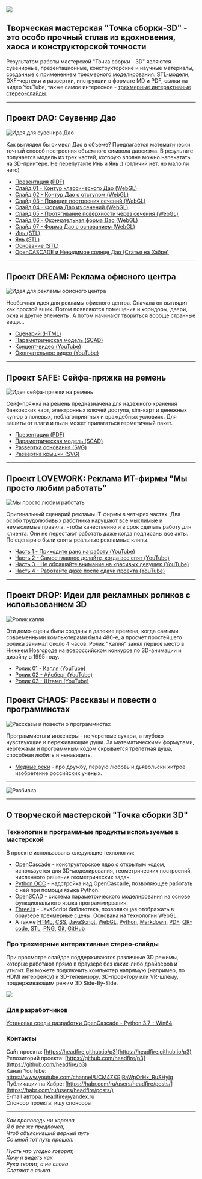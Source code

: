 
<img src="brand/logo-header.png">

## Творческая мастерская "Точка сборки-3D" - это особо прочный сплав из вдохновения, хаоса и конструкторской точности

Результатом работы мастерской "Точка сборки - 3D" являются сувенирные, презентационные, конструкторские
и научные материалы, созданные с применением трехмерного моделирования: STL-модели, DXF-чертежи и развертки, 
инструкции в формате MD и PDF, сылки на видео YouTube,  также самое интересное - 
[трехмерные интерактивные стерео-слайды](#%D0%BF%D1%80%D0%BE-%D1%82%D1%80%D0%B5%D1%85%D0%BC%D0%B5%D1%80%D0%BD%D1%8B%D0%B5-%D0%B8%D0%BD%D1%82%D0%B5%D1%80%D0%B0%D0%BA%D1%82%D0%B8%D0%B2%D0%BD%D1%8B%D0%B5-%D1%81%D1%82%D0%B5%D1%80%D0%B5%D0%BE-%D1%81%D0%BB%D0%B0%D0%B9%D0%B4%D1%8B).

---

## Проект DAO: Ceувенир Дао

![Идея для сувенира Дао](projects/dao/dao.png)

Как выглядел бы символ Дао в объеме? Предлагается математически точный
способ построения объемного символа даосизма. В результате получается модель
из трех частей, которую вполне можно напечатать на 3D-принтере. Не перепутайте Инь и Янь :) 
(отличий нет, но мало ли чего)

- [Презентация (PDF)](https://headfire.github.io/p3/projects/dao/dao.pdf)
- [Слайд 01 - Контур классического Дао (WebGL)](https://headfire.github.io/p3/v.htm?s=dao_01)
- [Слайд 02 - Контур Дао с отступом (WebGL)](https://headfire.github.io/p3/v.htm?s=dao_02)
- [Слайд 03 - Принцип построения сечений (WebGL)](https://headfire.github.io/p3/v.htm?s=dao_03)
- [Слайд 04 - Форма Дао из сечений (WebGL)](https://headfire.github.io/p3/v.htm?s=dao_04)
- [Слайд 05 - Протягивание поверхности через сечения (WebGL)](https://headfire.github.io/p3/v.htm?s=dao_05)
- [Слайд 06 - Окончательная форма Дао (WebGL)](https://headfire.github.io/p3/v.htm?s=dao_06)
- [Слайд 07 - Форма Дао с основанием (WebGL)](https://headfire.github.io/p3/v.htm?s=dao_07)
- [Инь (STL)](https://headfire.github.io/p3/projects/dao/models/exp_001_shape.stl)
- [Янь (STL)](https://headfire.github.io/p3/projects/dao/models/exp_002_shape.stl)
- [Основание (STL)](https://headfire.github.io/p3/projects/dao/models/exp_003_shape.stl)
- [OpenCASCADE и Невидимое солнце Дао (Статья на Хабре)](https://habr.com/ru/post/518378/)

---

## Проект DREAM: Реклама офисного центра

![Идея для рекламы офисного центра](projects/dream/dream.png)

Необычная идея для рекламы офисного центра. Сначала он выглядит как простой ящик.
Потом появляются помещения и коридоры, двери, окна и другие элементы. А потом
начинают твориться вообще странные вещи...


- [Сценарий (HTML)](https://headfire.github.io/p3/projects/dream/dream.html)
- [Параметрическая модель (SСAD)](https://headfire.github.io/p3/projects/dream/dream.scad)
- [Концепт-видео (YouTube)](https://youtu.be/nTueqlaXfzI)
- [Окончательное видео (YouTube)](https://youtu.be/v7JT4rnEYXI)

---

## Проект SAFE: Cейфа-пряжка на ремень

![Идея сейфа-пряжки на ремень](projects/safe/safe.png)

Сейф-пряжка на ремень предназначена для надежного хранения банковских карт, электронных ключей доступа,
sim-карт и денежных купюр в полевых, неблагоприятных и враждебных условиях. 
Для защиты от влаги и пыли может прилагаться герметичный пакет.

- [Презентация (PDF)](https://headfire.github.io/p3/projects/safe/safe.pdf)
- [Параметрическая модель (SCAD)](https://headfire.github.io/p3/projects/safe/safe.scad)
- [Развертка основания (SVG)](https://headfire.github.io/p3/projects/safe/draw/base.svg)
- [Развертка крышки (SVG)](https://headfire.github.io/p3/projects/safe/draw/cap.svg)

---

## Проект LOVEWORK: Реклама ИТ-фирмы "Мы просто любим работать"

![Мы просто любим работать](projects/lovework/lovework.png)

Оригинальный сценарий рекламы IT-фирмы в четырех частях. Два особо трудолюбивых работника нарушают все мыслимые и немыслимые правила,
чтобы качественно и в срок сделать работу для клиента. Они не перестают работать даже когда подписаны все акты. 
По сценарию были сняты реальные рекламные клипы.

- [Часть 1 - Приходите рано на работу (YouTube)](https://youtu.be/zYjJlzr7ZRg)
- [Часть 2 - Самое главное делайте, когда все спят (YouTube)](https://youtu.be/HYxcHhzCnbE)
- [Часть 3 - Не обращайте внимание на красивых девушек (YouTube)](https://youtu.be/Gfa-rAZaZDc)
- [Часть 4 - Работайте даже после сдачи проекта (YouTube)](https://youtu.be/DHjkV0FLSZE)

---

## Проект DROP: Идеи для рекламных роликов с использованием 3D

![Ролик капля](projects/drop/drop.png)

Эти демо-сцены были созданы в далекие времена, когда самыми современными компьютерами были 486-е, 
а просчет простейшего ролика занимал около 4 часов. Ролик "Капля" занял первое место
в Нижнем Новгороде на всероссийском конкурсе по 3D-анимации и дизайну в 1995 году. 


- [Ролик 01 - Капля (YouTube)](https://youtu.be/Am8hHFWLwfU)
- [Ролик 02 - Айсберг (YouTube)](https://youtu.be/CtpB2QVw0Pw)
- [Ролик 03 - Штамп (YouTube)](https://youtu.be/AG7Q6KNosvo)


## Проект CHAOS: Рассказы и повести о программистах

![Рассказы и повести о программистах](projects/chaos/chaos.png)

Программисты и инженеры - не черствые сухари, а глубоко чувствующие и переживающие души. За математическими
формулами, чертежами и программным кодом скрывается трепетная душа, способная любить и ненавидеть.

- [Медные реки](projects/chaos/river.md) - про дружбу, первую любовь и дьявольски хитрое изобретение 
российских ученых.


---

![Разбивка](brand/amp.png)

---

## О творческой мастерской "Точка сборки 3D"

### Технологии и программные продукты используемые в мастерской

В проекте использованы следующие технологии: 
- [OpenCascade](https://ru.wikipedia.org/wiki/Open_Cascade_Technology) - конструкторское ядро с открытым кодом,
используется для 3D-моделирования, геометрических построений, численного решения геометрических задач.
- [Python OCC](https://github.com/tpaviot/pythonocc-core) - надстройка над OpenCascade, позволяющее работать с ней 
при помощи языка Python.
- [OpenSCAD](https://openscad.org/) - система параметрического моделирования на основе функционального языка программирвания.
- [Three.js](https://ru.wikipedia.org/wiki/Three.js) - JavaScript библиотека, позволяющая отображать
в браузере трехмерные сцены. Основана на технологии WebGL.
- А также [HTML](https://ru.wikipedia.org/wiki/HTML),
[CSS](https://ru.wikipedia.org/wiki/CSS),
[JavaScript](https://ru.wikipedia.org/wiki/JavaScript),
[WebGL](https://ru.wikipedia.org/wiki/WebGL),
[Python](https://ru.wikipedia.org/wiki/Python),
[Markdown](https://ru.wikipedia.org/wiki/Markdown),
[PDF](https://ru.wikipedia.org/wiki/Portable_Document_Format),
[QR-code](https://ru.wikipedia.org/wiki/QR-%D0%BA%D0%BE%D0%B4),
[STL](https://ru.wikipedia.org/wiki/STL_(%D1%84%D0%BE%D1%80%D0%BC%D0%B0%D1%82_%D1%84%D0%B0%D0%B9%D0%BB%D0%B0)),
[PNG](https://ru.wikipedia.org/wiki/PNG),
[Git](https://ru.wikipedia.org/wiki/Git),
[GitHub](https://ru.wikipedia.org/wiki/GitHub)

### Про трехмерные интерактивные стерео-слайды

При просмотре слайдов поддерживаются различные
3D режимы, которые работают прямо в браузере без каких-либо драйверов и утилит. 
Вы можете подключить компьютер напрямую (например, по HDMI интерфейсу) к
3D-телевизору, 3D-проектору или VR-шлему, поддерживающим режим 3D Side-By-Side.

<img src="viewer/images/3d_modes.png" />

### Для разработчиков

[Установка среды разработки OpenCascade - Python 3.7 - Win64](https://headfire.github.io/p3/libs/xcascade/docs/setup.html) 

### Контакты

Cайт проекта: [https://headfire.github.io/p3](https://headfire.github.io/p3)  
Репозиторий проекта: [https://github.com/headfire/p3](https://github.com/headfire/p3)  
Канал YouTube: https://www.youtube.com/channel/UCM4ZKGjRaWpOrHx_RuSHyig   
Публикации на Хабрe: [https://habr.com/ru/users/headfire/posts/](https://habr.com/ru/users/headfire/posts/)   
E-mail автора: [headfire@yandex.ru](mailto:headfire@yandex.ru)  
Спонсор проекта: ищу спонсора   

---

*Как проповедь ни хороша*  
*Я б все же предпочел,*  
*Чтоб объяснивший верный путь*  
*Со мной тот путь прошел.*  

*Пусть что угодно говорят,*  
*Хочу я видеть как*  
*Рука творит, а не слова*  
*Слетают с языка.*


